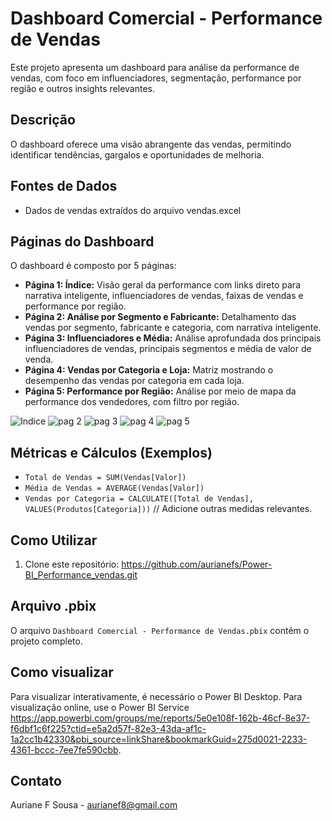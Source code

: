 # Dashboard Comercial - Performance de Vendas

Este projeto apresenta um dashboard para análise da performance de vendas, com foco em influenciadores, segmentação, performance por região e outros insights relevantes.

## Descrição

O dashboard oferece uma visão abrangente das vendas, permitindo identificar tendências, gargalos e oportunidades de melhoria.

## Fontes de Dados

*   Dados de vendas extraídos do arquivo vendas.excel

## Páginas do Dashboard

O dashboard é composto por 5 páginas:

*   **Página 1: Índice:** Visão geral da performance com links direto para narrativa inteligente, influenciadores de vendas, faixas de vendas e performance por região.
*   **Página 2: Análise por Segmento e Fabricante:** Detalhamento das vendas por segmento, fabricante e categoria, com narrativa inteligente.
*   **Página 3: Influenciadores e Média:** Análise aprofundada dos principais influenciadores de vendas, principais segmentos e média de valor de venda.
*   **Página 4: Vendas por Categoria e Loja:** Matriz mostrando o desempenho das vendas por categoria em cada loja.
*   **Página 5: Performance por Região:** Análise por meio de mapa da performance dos vendedores, com filtro por região.

![Indice](https://github.com/user-attachments/assets/c49bc286-2f96-44c9-93f9-e9eed4f43297)
![pag 2](https://github.com/user-attachments/assets/8ab68ff3-de08-4381-ae1e-93dcbb77a51d)
![pag 3](https://github.com/user-attachments/assets/567c98e7-d3cb-4950-9538-2e8b36e2a5eb)
![pag 4](https://github.com/user-attachments/assets/667d0e65-3e3b-49a7-bfae-1fe3439fe3c7)
![pag 5](https://github.com/user-attachments/assets/60d06320-6352-4442-b5ef-6684f4911e97)


## Métricas e Cálculos (Exemplos)

*   `Total de Vendas = SUM(Vendas[Valor])`
*   `Média de Vendas = AVERAGE(Vendas[Valor])`
*   `Vendas por Categoria = CALCULATE([Total de Vendas], VALUES(Produtos[Categoria]))`
// Adicione outras medidas relevantes.

## Como Utilizar

1.  Clone este repositório: https://github.com/aurianefs/Power-BI_Performance_vendas.git
   
## Arquivo .pbix

O arquivo `Dashboard Comercial - Performance de Vendas.pbix` contém o projeto completo.

## Como visualizar

Para visualizar interativamente, é necessário o Power BI Desktop. Para visualização online, use o Power BI Service https://app.powerbi.com/groups/me/reports/5e0e108f-162b-46cf-8e37-f6dbf1c6f225?ctid=e5a2d57f-82e3-43da-af1c-1a2cc1b42330&pbi_source=linkShare&bookmarkGuid=275d0021-2233-4361-bccc-7ee7fe590cbb.

## Contato

Auriane F Sousa - aurianef8@gmail.com
